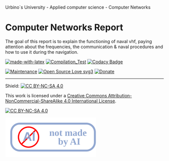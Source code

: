 Urbino`s University - Applied computer science - Computer Networks

# Computer Networks Report

The goal of this report is to explain the functioning of naval vhf, paying attention about the frequencies, the communication & naval procedures and how to use it during the navigation. 

[![made-with-latex](https://img.shields.io/badge/Made%20with-LaTeX-1f425f.svg)](https://www.latex-project.org/)
[![Compilation_Test](https://github.com/R0mb0/Naval-VHF-report/actions/workflows/Compilation_Test.yml/badge.svg)](https://github.com/R0mb0/Naval-VHF-report/actions/workflows/Compilation_Test.yml)
[![Codacy Badge](https://app.codacy.com/project/badge/Grade/8c31eddfd7d54b09975c02409015da53)](https://app.codacy.com/gh/R0mb0/Naval-VHF-report/dashboard?utm_source=gh&utm_medium=referral&utm_content=&utm_campaign=Badge_grade)

[![Maintenance](https://img.shields.io/badge/Maintained%3F-yes-green.svg)](https://github.com/R0mb0/Naval-VHF-report)
[![Open Source Love svg3](https://badges.frapsoft.com/os/v3/open-source.svg?v=103)](https://github.com/R0mb0/Naval-VHF-report)
[![Donate](https://img.shields.io/badge/PayPal-Donate%20to%20Author-blue.svg)](http://paypal.me/R0mb0)

---

Shield: [![CC BY-NC-SA 4.0][cc-by-nc-sa-shield]][cc-by-nc-sa]

This work is licensed under a
[Creative Commons Attribution-NonCommercial-ShareAlike 4.0 International License][cc-by-nc-sa].

[![CC BY-NC-SA 4.0][cc-by-nc-sa-image]][cc-by-nc-sa]

[cc-by-nc-sa]: http://creativecommons.org/licenses/by-nc-sa/4.0/
[cc-by-nc-sa-image]: https://licensebuttons.net/l/by-nc-sa/4.0/88x31.png
[cc-by-nc-sa-shield]: https://img.shields.io/badge/License-CC%20BY--NC--SA%204.0-lightgrey.svg

  <picture>
    <source media="(prefers-color-scheme: dark)"srcset="https://github.com/R0mb0/Not_made_by_AI/blob/main/Badge/SVG/NotMadeByAIDark.svg">
    <source media="(prefers-color-scheme: light)"srcset="https://github.com/R0mb0/Not_made_by_AI/blob/main/Badge/SVG/NotMadeByAILight.svg">
    <img alt="Not made by AI" src="https://github.com/R0mb0/Not_made_by_AI/blob/main/Badge/SVG/NotMadeByAIDefault.svg">
  </picture>
